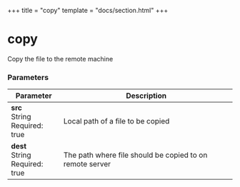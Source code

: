 +++
title = "copy"
template = "docs/section.html"
+++

# copy

Copy the file to the remote machine

### Parameters

| Parameter      | Description |
| -------------- | ----------- |
| **src** <br> String <br>Required: true | Local path of a file to be copied |
| **dest** <br> String <br>Required: true | The path where file should be copied to on remote server |
